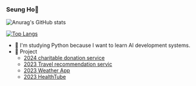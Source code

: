 ### Seung Ho🤠
![Anurag's GitHub stats](https://github-readme-stats.vercel.app/api?username=chltmdgh522&show_icons=true&theme=default&bg_color=ffffff)


[![Top Langs](https://github-readme-stats.vercel.app/api/top-langs/?username=chltmdgh522&langs_count=10&layout=compact&theme=white)](https://github.com/chltmdgh522/chltmdgh522)

- 🌱 I'm studying Python because I want to learn AI development systems.
- 👯 Project
  - <a href=https://github.com/chltmdgh522/DonationProject>2024 charitable donation service</a>
  - <a href=https://github.com/chltmdgh522/Travel_AI>2023 Travel recommendation servic</a>
  - <a href=https://github.com/chltmdgh522/WeatherApp>2023 Weather App</a>
  - <a href=https://github.com/chltmdgh522/HealthTube>2023 HealthTube</a>
